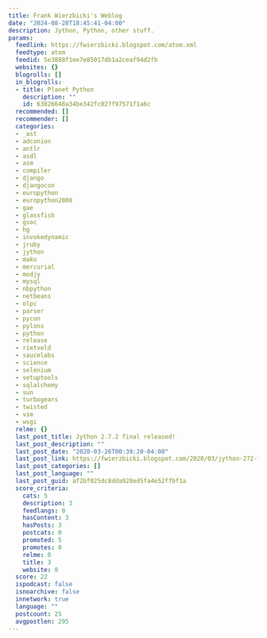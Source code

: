 ```yaml
---
title: Frank Wierzbicki's Weblog
date: "2024-08-28T18:45:41-04:00"
description: Jython, Python, other stuff.
params:
  feedlink: https://fwierzbicki.blogspot.com/atom.xml
  feedtype: atom
  feedid: 5e3888f1ee7e85017db1a2ceaf94d2fb
  websites: {}
  blogrolls: []
  in_blogrolls:
  - title: Planet Python
    description: ""
    id: 63826648a34be342fc027f97571f1a6c
  recommended: []
  recommender: []
  categories:
  - _ast
  - adconion
  - antlr
  - asdl
  - asm
  - compiler
  - django
  - djangocon
  - europython
  - europython2008
  - gae
  - glassfish
  - gsoc
  - hg
  - invokedynamic
  - jruby
  - jython
  - mako
  - mercurial
  - modjy
  - mysql
  - nbpython
  - netbeans
  - olpc
  - parser
  - pycon
  - pylons
  - python
  - release
  - rietveld
  - saucelabs
  - science
  - selenium
  - setuptools
  - sqlalchemy
  - sun
  - turbogears
  - twisted
  - vim
  - wsgi
  relme: {}
  last_post_title: Jython 2.7.2 final released!
  last_post_description: ""
  last_post_date: "2020-03-26T00:39:20-04:00"
  last_post_link: https://fwierzbicki.blogspot.com/2020/03/jython-272-final-released.html
  last_post_categories: []
  last_post_language: ""
  last_post_guid: af2bf025dc8dda928ed5fa4e52ffbf1a
  score_criteria:
    cats: 5
    description: 3
    feedlangs: 0
    hasContent: 3
    hasPosts: 3
    postcats: 0
    promoted: 5
    promotes: 0
    relme: 0
    title: 3
    website: 0
  score: 22
  ispodcast: false
  isnoarchive: false
  innetwork: true
  language: ""
  postcount: 25
  avgpostlen: 295
---
```

